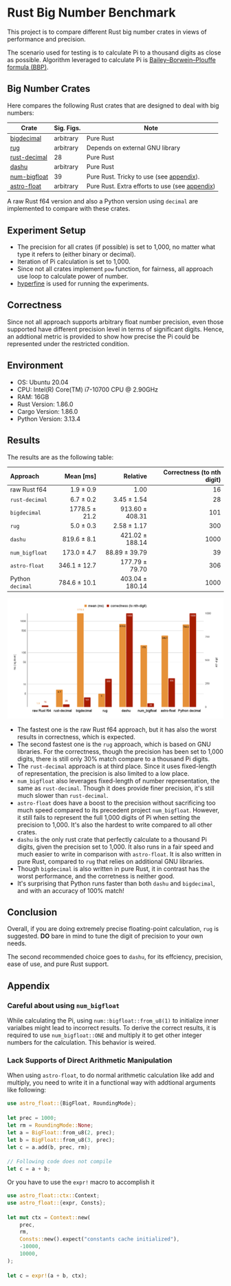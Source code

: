 # Rust Big Number Benchmark

This project is to compare different Rust big number crates in views of performance and precision.

The scenario used for testing is to calculate Pi to a thousand digits as close as possible. Algorithm leveraged to calculate Pi is [Bailey–Borwein–Plouffe formula (BBP)](https://en.wikipedia.org/wiki/Bailey%E2%80%93Borwein%E2%80%93Plouffe_formula).

## Big Number Crates

Here compares the following Rust crates that are designed to deal with big numbers:

| Crate | Sig. Figs. | Note |
| --- | --- | --- |
| [bigdecimal](https://github.com/akubera/bigdecimal-rs) | arbitrary | Pure Rust |
| [rug](https://gitlab.com/tspiteri/rug) | arbitrary | Depends on external GNU library |
| [rust-decimal](https://github.com/paupino/rust-decimal) | 28 | Pure Rust |
| [dashu](https://github.com/cmpute/dashu) | arbitrary | Pure Rust |
| [num-bigfloat](https://github.com/stencillogic/num-bigfloat) | 39 | Pure Rust. Tricky to use (see [appendix](#careful-about-using-num_bigfloat)). |
| [astro-float](https://github.com/stencillogic/astro-float) | arbitrary | Pure Rust. Extra efforts to use (see [appendix](#lack-supports-of-direct-arithmetic-manipulation))

A raw Rust f64 version and also a Python version using `decimal` are implemented to compare with these crates. 

## Experiment Setup

- The precision for all crates (if possible) is set to 1,000, no matter what type it refers to (either binary or decimal).
- Iteration of Pi calculation is set to 1,000.
- Since not all crates implement `pow` function, for fairness, all approach use loop to calculate power of number.
- [hyperfine](https://github.com/sharkdp/hyperfine) is used for running the experiments.

## Correctness

Since not all approach supports arbitrary float number precision, even those supported have different precision level in terms of significant digits. Hence, an addtional metric is provided to show how precise the Pi could be represented under the restricted condition.

## Environment

- OS: Ubuntu 20.04
- CPU: Intel(R) Core(TM) i7-10700 CPU @ 2.90GHz
- RAM: 16GB
- Rust Version: 1.86.0
- Cargo Version: 1.86.0
- Python Version: 3.13.4

## Results

The results are as the following table:

| Approach | Mean [ms] | Relative | Correctness (to nth digit)|
|:---|---:|---:|---:|
| raw Rust f64 | 1.9 ± 0.9 | 1.00 | 16 |
| `rust-decimal` | 6.7 ± 0.2 | 3.45 ± 1.54 | 28 |
| `bigdecimal` | 1778.5 ± 21.2 | 913.60 ± 408.31 | 101 |
| `rug` | 5.0 ± 0.3 | 2.58 ± 1.17 | 300 |
| `dashu` | 819.6 ± 8.1 | 421.02 ± 188.14 | 1000 |
| `num_bigfloat` | 173.0 ± 4.7 | 88.89 ± 39.79 | 39 |
| `astro-float` | 346.1 ± 12.7 | 177.79 ± 79.70 | 306 |
| Python `decimal` | 784.6 ± 10.1 | 403.04 ± 180.14 | 1000 |

![figure](./results.png)

- The fastest one is the raw Rust f64 approach, but it has also the worst results in correctness, which is expected.
- The second fastest one is the `rug` approach, which is based on GNU libraries. For the correctness, though the precision has been set to 1,000 digits, there is still only 30% match compare to a thousand Pi digits.
- The `rust-decimal` approach is at third place. Since it uses fixed-length of representation, the precision is also limited to a low place.
- `num_bigfloat` also leverages fixed-length of number representation, the same as `rust-decimal`. Though it does provide finer precision, it's still much slower than `rust-decimal`.
- `astro-float` does have a boost to the precision without sacrificing too much speed compared to its precedent project `num_bigfloat`. However, it still fails to represent the full 1,000 digits of Pi when setting the precision to 1,000. It's also the hardest to write compared to all other crates.
- `dashu` is the only rust crate that perfectly calculate to a thousand Pi digits, given the precision set to 1,000. It also runs in a fair speed and much easier to write in comparison with `astro-float`. It is also written in pure Rust, compared to `rug` that relies on additional GNU libraries.
- Though `bigdecimal` is also written in pure Rust, it in contrast has the worst performance, and the corretness is neither good.
- It's surprising that Python runs faster than both `dashu` and `bigdecimal`, and with an accuracy of 100% match!

## Conclusion

Overall, if you are doing extremely precise floating-point calculation, `rug` is suggested. **DO** bare in mind to tune the digit of precision to your own needs.

The second recommended choice goes to `dashu`, for its effciency, precision, ease of use, and pure Rust support.


## Appendix

### Careful about using `num_bigfloat`

While calculating the Pi, using `num::bigfloat::from_u8(1)` to initialize inner varialbes might lead to incorrect results. To derive the correct results, it is required to use `num_bigfloat::ONE` and multiply it to get other integer numbers for the calculation. This behavior is weired. 

### Lack Supports of Direct Arithmetic Manipulation

When using `astro-float`, to do normal arithmetic calculation like add and multiply, you need to write it in a functional way with addtional arguments like following: 
```rust
use astro_float::{BigFloat, RoundingMode};

let prec = 1000;
let rm = RoundingMode::None;
let a = BigFloat::from_u8(2, prec);
let b = BigFloat::from_u8(3, prec);
let c = a.add(b, prec, rm);

// Following code does not compile
let c = a + b;
```

Or you have to use the `expr!` macro to accomplish it
```rust
use astro_float::ctx::Context;
use astro_float::{expr, Consts};

let mut ctx = Context::new(
    prec,
    rm,
    Consts::new().expect("constants cache initialized"),
    -10000,
    10000,
);

let c = expr!(a + b, ctx);
```
